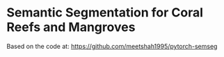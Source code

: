 # Semantic Segmentation for Coral Reefs and Mangroves

Based on the code at: https://github.com/meetshah1995/pytorch-semseg

